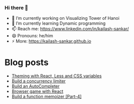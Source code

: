 ### Hi there 👋

- 🔭 I’m currently working on Visualizing Tower of Hanoi
- 🌱 I’m currently learning Dynamic programming
- 📫 Reach me: https://www.linkedin.com/in/kailash-sankar/
- 😄 Pronouns: he/him
- ⚡ More: https://kailash-sankar.github.io

# Blog posts
<!-- BLOG-POST-LIST:START -->
- [Theming with React, Less and CSS variables](https://dev.to/ksankar/theming-with-react-less-and-css-variables-2pbg)
- [Build a concurrency limiter](https://dev.to/ksankar/build-a-concurrency-limiter-55pp)
- [Build an AutoCompleter](https://dev.to/ksankar/build-an-autocompleter-359h)
- [Browser game with React](https://dev.to/ksankar/browser-game-with-react-5ckj)
- [Build a function memoizer [Part-4]](https://dev.to/ksankar/build-a-function-memoizer-part-4-5cfc)
<!-- BLOG-POST-LIST:END -->
